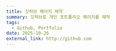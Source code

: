 ```yaml
---
title: 깃허브 페이지 제작
summary: 깃허브로 개인 포트폴리오 페이지를 제작
tags:
  - Github, Portfolio
date: 2025-10-26
external_link: http://github.com
---
```

